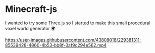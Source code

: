# Minecraft-js

I wanted to try some Three.js so I started to make this small procedural voxel world generator 🌍

https://user-images.githubusercontent.com/43808018/229381311-85539428-4860-4b53-bb8f-0af9c294e562.mp4
